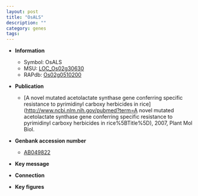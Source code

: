 ```yaml
---
layout: post
title: "OsALS"
description: ""
category: genes
tags: 
---
```


* **Information**  
    + Symbol: OsALS  
    + MSU: [LOC_Os02g30630](http://rice.plantbiology.msu.edu/cgi-bin/ORF_infopage.cgi?orf=LOC_Os02g30630)  
    + RAPdb: [Os02g0510200](http://rapdb.dna.affrc.go.jp/viewer/gbrowse_details/irgsp1?name=Os02g0510200)  

* **Publication**  
    + [A novel mutated acetolactate synthase gene conferring specific resistance to pyrimidinyl carboxy herbicides in rice](http://www.ncbi.nlm.nih.gov/pubmed?term=A novel mutated acetolactate synthase gene conferring specific resistance to pyrimidinyl carboxy herbicides in rice%5BTitle%5D), 2007, Plant Mol Biol.

* **Genbank accession number**  
    + [AB049822](http://www.ncbi.nlm.nih.gov/nuccore/AB049822)

* **Key message**  

* **Connection**  

* **Key figures**  


